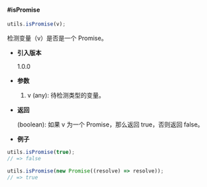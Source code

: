 #### #isPromise

```javascript
utils.isPromise(v);
```

检测变量（v）是否是一个 Promise。

- **引入版本**

    1.0.0

- **参数**

    1. v (any): 待检测类型的变量。

- **返回**

    (boolean): 如果 v 为一个 Promise，那么返回 true，否则返回 false。

- **例子**

```javascript
utils.isPromise(true);
// => false

utils.isPromise(new Promise((resolve) => resolve));
// => true
```
